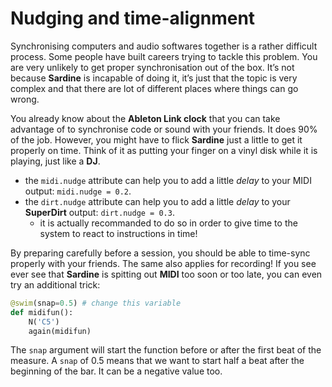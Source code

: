 # Nudging and time-alignment

Synchronising computers and audio softwares together is a rather difficult process. Some people have built careers trying to tackle this problem. You are very unlikely to get proper synchronisation out of the box. It&rsquo;s not because **Sardine** is incapable of doing it, it&rsquo;s just that the topic is very complex and that there are lot of different places where things can go wrong.

You already know about the **Ableton Link clock** that you can take advantage of to synchronise code or sound with your friends. It does 90% of the job. However, you might have to flick **Sardine** just a little to get it properly on time. Think of it as putting your finger on a vinyl disk while it is playing, just like a **DJ**.

- the `midi.nudge` attribute can help you to add a little *delay* to your MIDI output: `midi.nudge = 0.2`.
- the `dirt.nudge` attribute can help you to add a little *delay* to your **SuperDirt** output: `dirt.nudge = 0.3`.
    - it is actually recommanded to do so in order to give time to the system to react to instructions in time!

By preparing carefully before a session, you should be able to time-sync properly with your friends. The same also applies for recording! If you see ever see that **Sardine** is spitting out **MIDI** too soon or too late, you can even try an additional trick:

```python
@swim(snap=0.5) # change this variable
def midifun():
    N('C5')
    again(midifun)
```

The `snap` argument will start the function before or after the first beat of the measure. A `snap` of 0.5 means that we want to start half a beat after the beginning of the bar. It can be a negative value too.
